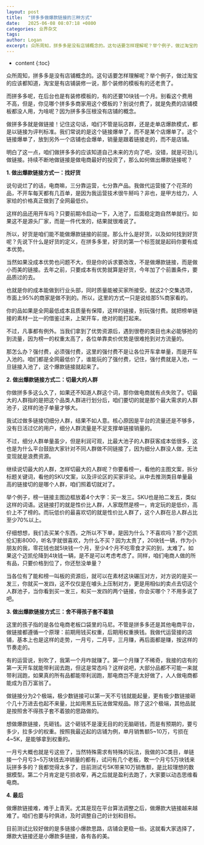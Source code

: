 ```yaml
---
layout: post
title:  "拼多多做爆款链接的三种方式"
date:   2025-06-08 08:07:18 +0800
categories: 业界杂文
tags: 
author: Logan
excerpt: 众所周知，拼多多是没有店铺概念的。这句话要怎样理解呢？举个例子，做过淘宝的应该都知道，淘宝是有店铺装修一说，那个装修的模板有的还老贵了。做拼多多就是做链接！记住这句话，咱们不管是玩店群，还是走单店爆款模式，都是以链接为评判标准。我们常说的是这个链接爆单了，而不是某个店爆单了。这个链接爆单了，放到另外一个店铺也会爆单，销量是跟着链接走的，而不是店铺。
---
```


* content
{:toc}


众所周知，拼多多是没有店铺概念的。这句话要怎样理解呢？举个例子，做过淘宝的应该都知道，淘宝是有店铺装修一说，那个装修的模板有的还老贵了。

而拼多多呢，在后台也是有装修模板的，有的还要10块钱一个月。别看这个费用不高，但是，你见哪个拼多多商家用这个模板的？别说付费了，就是免费的店铺模板都没人用，为啥呢？因为拼多多压根没有店铺的概念。

做拼多多就是做链接！记住这句话，咱们不管是玩店群，还是走单店爆款模式，都是以链接为评判标准。我们常说的是这个链接爆单了，而不是某个店爆单了。这个链接爆单了，放到另外一个店铺也会爆单，销量是跟着链接走的，而不是店铺。

明白了这一点，咱们做拼多多的应该知道自己未来的方向了吧，没错，就是可劲儿做链接。持续不断地做链接是做电商最好的投资了，那么如何做出爆款链接呢？

 **1. 做出爆款链接方式一：找好货**

说句说烂了的话，电商嘛，三分靠运营，七分靠产品。我做代运营接了个花茶的品，不开车每天都有几百单，是因为我运营技术很牛掰吗？非也，是甲方给力，人家给的价格真正做到了全网最低价。

这样的品还用开车吗？只要前期冷启动一下，入池了，后面稳定跑自然单就行。如果这不是源头厂家，而是一件代发的，结果就很难说了。

所以，好货是咱们能不能做爆款链接的前提。那么什么是好货，以及如何找到好货呢？先说下什么是好货的定义，在拼多多里，好货的第一个标签就是起码你要有成本优势。

当然如果没成本优势也问题不大，但是你的诉求要改改，不是做爆款链接，而是做小而美的链接。去年之前，只要成本有优势就算是好货，今年加了个前置条件，要品质过的去。

也就是你的成本能做到行业头部，同时质量能被买家所接受。就这2个交集选项，市面上95%的商家是做不到的。所以，这里的方式一只是说给那5%商家看的。

你的品如果是全网最低成本且质量有保障，这样的链接，别玩强付费。就把榜单链接的素材一比一的借鉴过来，上架开车，绝对的能打起来。

不过，凡事都有例外。当我们拿到了优势资源后，遇到很卷的类目也未必能够抢的到流量，因为榜一的权重太高了，各位单靠卖价优势是很难抢到对方流量的。

那怎么办？强付费，必须强付费，这里的强付费不是让各位开车拿单量，而是开车入池的。咱们都是全网最低价了，谁能玩的了强付费，记住，强付费就是入池，一旦链接入池了，这个爆款链接就起来了。

 **2. 做出爆款链接方式二：切最大的人群**

你做拼多多这么久了，如果还不知道人群这个词，那你做电商就有点失败了。切最大的人群指的是把这个品类人群进行划分后，咱们要切的就是那个最大需求的人群池子，这样的池子单量才够大。

我试过做多链接切细分人群，结果不如人意。核心原因是平台的流量还是不够多，没有日活过亿的用户，细分人群流量是不足支撑单链接销量的。

不过，细分人群单量虽少，但是利润可观，比最大池子的人群获客成本低很多，这也是为什么平台鼓励大家针对不同人群做不同链接了，因为细分人群没人做，无法变现就是浪费资源。

继续说切最大的人群，怎样切最大的人群呢？你要看榜一，看他的主图文案，拆分标题关键词，看他的SKU文案，以及评论区的买家评论。从中去推测类目单量最高的链接切的是哪个人群，咱们照着切就对了。

举个例子，榜一链接主图边框放着4个大字：买一发三。SKU也是拍二发五，类似这样的词语。这链接打的就是性价比人群，人家既然是榜一，肯定玩的是低价，高价上不了榜的。而玩低价的最喜欢切的就是性价比人群了，这个人群在总人群占比至少70%以上。

仔细想想，我们去买某个东西，之所以不下单，是因为什么？不喜欢吗？那个迈凯伦幻影8000，听名字就很喜欢，为什么不买？因为太贵了，20块钱一辆，作为小朋友的我，零花钱也就5块钱一个月，至少4个月不吃零食才买的到，太难了。如果这个迈凯伦降到4块钱一辆，是不是可以考虑考虑了。同样，咱们电商人做的所有品，只要价格到位了，你还愁没单量？

当各位有了能和榜一叫板的资源后，就可以在素材这块碾压对方，对方说的是买一发三，你就买一发四，这不仅仅是在噱头上压制对方，更是用相似的卖点去切这个人群池子，当你看到买一发三，和买一发四的两个链接，你会买哪个？不用多说了吧。

 **3. 做出爆款链接方式三：舍不得孩子套不着狼**

这里的孩子指的是各位电商老板口袋里的马尼。不管是拼多多还是其他电商平台，做链接都遵循一个原理：前期用钱买权重，后期用权重换钱。我做代运营接的店铺，基本上也是这样的走势，一月亏，二月平，三月赚，再后面都是赚，按这样的节奏走的。

有的运营说，别吹了，我第一个月咋就赚了。第一个月赚了不稀奇，我接的店有的第一天开车就能带利润去跑，但这是常态吗？这样说吧，大部分品都不可能一来就带利润跑，如果真的所有品都能带利润跑，那电商岂不是太好做了，人人做电商都能成为百万富翁了。

做链接分为2个极端，极少数链接可以第一天不亏钱就能起量，更有极少数链接砸个几十万进去也起不来量，比如用黑五玩法做常规品。除了这2个极端，其他品就是按照舍不得孩子套不着狼的思路做的。

想做爆款链接，先砸钱。这个砸钱不是漫无目的的无脑砸钱，而是有预期的，要亏多少，拉多少的权重。按照我最近起的店铺为例，单月销售额5~10万，亏损在4~5K，是能够拿到权重的。

一月亏大概也就是亏这些了，当然特殊需求有特殊的玩法，我做的3C类目，单链接一个月亏3~5万块钱去冲销量的都有，试问有几个老板，敢一个月亏5万块钱来玩拼多多的？我都觉得太多了，目前测试亏5K带来10万销售额，是比较理想的数据模型。第二个月肯定是亏损收窄，再之后就是盈利去跑了，大家要以动态思维看电商。

 **4. 最后**

做爆款链接难，难于上青天。尤其是现在平台算法调整之后，做爆款大链接越来越难了。咱们也要与时俱进，及时调整自己的计划和目标。

目前测试比较好做的是多链接小爆款思路，店铺会更稳一些。这就看大家选择了，爆款大链接还是小爆款多链接，各有各的美。